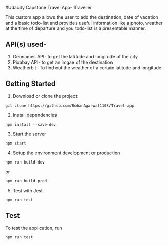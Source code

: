 #Udacity Capstone Travel App- Traveller

This custom app allows the user to add the destination, date of vacation and a basic todo-list and provides useful information like a photo, weather at the time of departure and you todo-list is a presentable manner.

## API(s) used-

1. Geonames API- to get the latitude and longitude of the city
2. Pixabay API- to get an imgae of the destination
3. Weatherbit- To find out the weather of a certain latitude and longitude

## Getting Started

1. Download or clone the project:
```
git clone https://github.com/RohanAgarwal1108/Travel-app
```
2. Install dependencies
```
npm install --save-dev
```
3. Start the server
```
npm start
```
4. Setup the environment development or production
```
npm run build-dev
```
or 
```
npm run build-prod
```
5. Test with Jest
```
npm run test
```

## Test

To test the application, run
```
npm run test
```